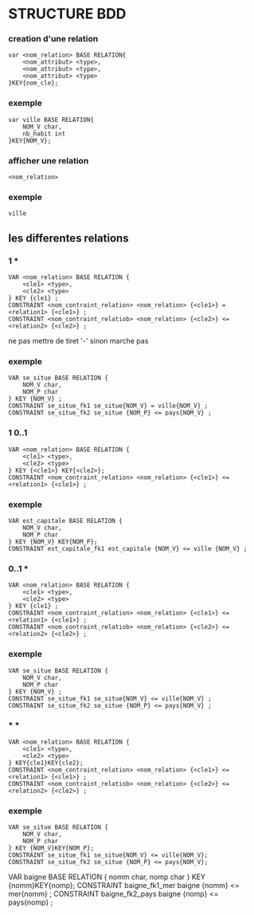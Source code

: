 
# STRUCTURE BDD


### creation d'une relation
```
var <nom_relation> BASE RELATION{
    <nom_attribut> <type>,
    <nom_attribut> <type>,
    <nom_attribut> <type>
}KEY{nom_cle};
```
### exemple

```
var ville BASE RELATION{
    NOM_V char,
    nb_habit int
}KEY{NOM_V};
```

### afficher une relation

```
<nom_relation>
```
### exemple
```
ville
```


## les differentes relations 

### 1  *
```
VAR <nom_relation> BASE RELATION {
	<cle1> <type>,
	<cle2> <type> 
} KEY {cle1} ;
CONSTRAINT <nom_contraint_relation> <nom_relation> {<cle1>} = <relation1> {<cle1>} ;
CONSTRAINT <nom_contraint_relatiob> <nom_relation> {<cle2>} <= <relation2> {<cle2>} ;
```
ne pas mettre de tiret '-' sinon marche pas 



### exemple
```
VAR se_situe BASE RELATION {
	NOM_V char,
	NOM_P char
} KEY {NOM_V} ;
CONSTRAINT se_situe_fk1 se_situe{NOM_V} = ville{NOM_V} ;
CONSTRAINT se_situe_fk2 se_situe {NOM_P} <= pays{NOM_V} ;
```

### 1  0..1
```
VAR <nom_relation> BASE RELATION {
	<cle1> <type>,
	<cle2> <type> 
} KEY {<cle1>} KEY{<cle2>};
CONSTRAINT <nom_contraint_relation> <nom_relation> {<cle1>} <= <relation1> {<cle1>} ;
```
### exemple 
```
VAR est_capitale BASE RELATION {
	NOM_V char,
	NOM_P char 
} KEY {NOM_V} KEY{NOM_P};
CONSTRAINT est_capitale_fk1 est_capitale {NOM_V} <= ville {NOM_V} ;
```

### 0..1 *

```
VAR <nom_relation> BASE RELATION {
	<cle1> <type>,
	<cle2> <type> 
} KEY {cle1} ;
CONSTRAINT <nom_contraint_relation> <nom_relation> {<cle1>} <= <relation1> {<cle1>} ;
CONSTRAINT <nom_contraint_relatiob> <nom_relation> {<cle2>} <= <relation2> {<cle2>} ;
```
### exemple

```
VAR se_situe BASE RELATION {
	NOM_V char,
	NOM_P char
} KEY {NOM_V} ;
CONSTRAINT se_situe_fk1 se_situe{NOM_V} <= ville{NOM_V} ;
CONSTRAINT se_situe_fk2 se_situe {NOM_P} <= pays{NOM_V} ;
```

### * *

```
VAR <nom_relation> BASE RELATION {
	<cle1> <type>,
	<cle2> <type> 
} KEY{cle1}KEY{cle2};
CONSTRAINT <nom_contraint_relation> <nom_relation> {<cle1>} <= <relation1> {<cle1>} ;
CONSTRAINT <nom_contraint_relatiob> <nom_relation> {<cle2>} <= <relation2> {<cle2>} ;
```
### exemple

```
VAR se_situe BASE RELATION {
	NOM_V char,
	NOM_P char
} KEY {NOM_V}KEY{NOM_P};
CONSTRAINT se_situe_fk1 se_situe{NOM_V} <= ville{NOM_V};
CONSTRAINT se_situe_fk2 se_situe {NOM_P} <= pays{NOM_V};
```





VAR baigne BASE RELATION {
	nomm char,
	nomp char
} KEY {nomm}KEY{nomp};
CONSTRAINT baigne_fk1_mer baigne {nomm} <= mer{nomm} ;
CONSTRAINT baigne_fk2_pays baigne {nomp} <= pays{nomp} ;